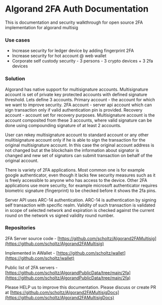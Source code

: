 # Algorand 2FA Auth Documentation

This is documentation and security walkthrough for open source 2FA implementation for algorand multisig

### Use cases

* Increase security for ledger device by adding fingerprint 2FA
* Increase security for hot account @ web wallet
* Corporate self custody security - 3 persons - 3 crypto devices + 3 2fa devices

### Solution

Algorand has native support for multisignature accounts. Multisignature account is set of private key protected accounts with defined signature threshold. Lets define 3 accounts. Primary account - the account for which we want to improve security. 2FA account - server api account which can sign transaction only if valid authentication pin is provided. Recovery account - account set for recovery purposes. Multisignature account is the account composited from these 3 accounts, where valid signature can be done using compounding signature of at least 2 accounts.

User can rekey multisignature account to standard account or any other mulitisignature account only if he is able to sign the transaction for the original multisignature account. In this case the original account address is not changed but at the blockchain the information about signator is changed and new set of signators can submit transaction on behalf of the original account.

There is variety of 2FA applications. Most common one is for example google authenticator, even though it lacks few security measures such as it is freely accessible to anyone who has access to the device. Other 2FA applications use more security, for example microsoft authenticator requires biometric signature (fingerprint) to be checked before it shows the 2fa pins.

Server API uses ARC-14 authentication. ARC-14 is authentication by signing self transaction with specific realm. Validity of such transaction is validated in scope of selected network and expiration is checked against the current round on the network vs signed validity round number.

### Repositories

2FA Server source code - [https://github.com/scholtz/Algorand2FAMultisig](https://github.com/scholtz/Algorand2FAMultisig)

Implemented in AWallet - [https://github.com/scholtz/wallet](https://github.com/scholtz/wallet)

Public list of 2FA servers - [https://github.com/scholtz/AlgorandPublicData/tree/main/2fa](https://github.com/scholtz/AlgorandPublicData/tree/main/2fa)

Please HELP us to improve this documentation. Please discuss or create PR at [https://github.com/scholtz/Algorand2FAMultisigDocs](https://github.com/scholtz/Algorand2FAMultisigDocs)



&#x20;

